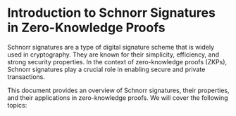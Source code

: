 # Introduction to Schnorr Signatures in Zero-Knowledge Proofs

Schnorr signatures are a type of digital signature scheme that is widely used in cryptography. They are known for their simplicity, efficiency, and strong security properties. In the context of zero-knowledge proofs (ZKPs), Schnorr signatures play a crucial role in enabling secure and private transactions.

This document provides an overview of Schnorr signatures, their properties, and their applications in zero-knowledge proofs. We will cover the following topics:

```{tableofcontents}
```
